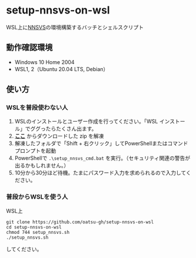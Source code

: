 # setup-nnsvs-on-wsl

WSL上に[NNSVS](https://github.com/r9y9/nnsvs)の環境構築するバッチとシェルスクリプト

## 動作確認環境

- Windows 10 Home 2004
- WSL1, 2（Ubuntu 20.04 LTS, Debian）

## 使い方

### WSLを普段使わない人

1.  WSLのインストールとユーザー作成を行ってください。「WSL インストール」でググったらたくさん出ます。
2.  **[ここ](https://github.com/oatsu-gh/setup-nnsvs-ubuntu-wsl/archive/master.zip)** からダウンロードした zip を解凍
3.  解凍したフォルダで「Shift + 右クリック」してPowerShellまたはコマンドプロンプトを起動
4. PowerShellで `.\setup_nnsvs_cmd.bat` を実行。（セキュリティ関連の警告が出るかもしれません。）
5. 10分から30分ほど待機。たまにパスワード入力を求められるので入力してください。

### 普段からWSLを使う人

WSL上

    git clone https://github.com/oatsu-gh/setup-nnsvs-on-wsl
    cd setup-nnsvs-on-wsl
    chmod 744 setup_nnsvs.sh
    ./setup_nnsvs.sh

してください。
